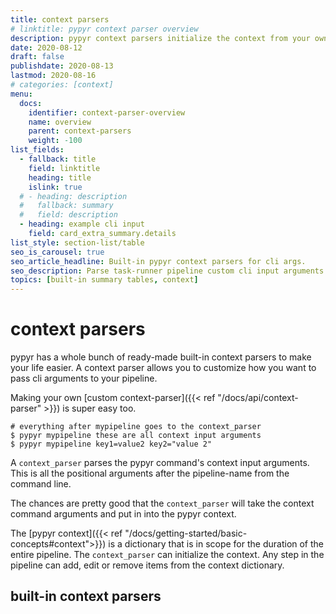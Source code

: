 ```yaml
---
title: context parsers
# linktitle: pypyr context parser overview
description: pypyr context parsers initialize the context from your own custom cli input arguments.
date: 2020-08-12
draft: false
publishdate: 2020-08-13
lastmod: 2020-08-16
# categories: [context]
menu:
  docs:
    identifier: context-parser-overview
    name: overview
    parent: context-parsers
    weight: -100
list_fields:
  - fallback: title
    field: linktitle
    heading: title
    islink: true
  # - heading: description
  #   fallback: summary
  #   field: description
  - heading: example cli input
    field: card_extra_summary.details
list_style: section-list/table
seo_is_carousel: true
seo_article_headline: Built-in pypyr context parsers for cli args.
seo_description: Parse task-runner pipeline custom cli input arguments as key-value pairs, comma delimited values, simple strings & more.
topics: [built-in summary tables, context]
---
```

# context parsers
pypyr has a whole bunch of ready-made built-in context parsers to make your 
life easier. A context parser allows you to customize how you want to pass cli 
arguments to your pipeline.

Making your own [custom context-parser]({{< ref "/docs/api/context-parser" >}}) 
is super easy too.

```fish
# everything after mypipeline goes to the context_parser
$ pypyr mypipeline these are all context input arguments
$ pypyr mypipeline key1=value2 key2="value 2"
```

A `context_parser` parses the pypyr command's context input arguments.
This is all the positional arguments after the pipeline-name from the
command line.

The chances are pretty good that the `context_parser` will take the
context command arguments and put in into the pypyr context.

The [pypyr context]({{< ref "/docs/getting-started/basic-concepts#context">}}) 
is a dictionary that is in scope for the duration of the entire pipeline. The 
`context_parser` can initialize the context. Any step in the pipeline can add, 
edit or remove items from the context dictionary.

## built-in context parsers